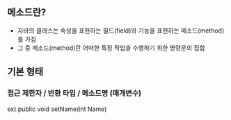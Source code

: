   
## 메소드란?
- 자바의 클래스는 속성을 표현하는 필드(field)와 기능을 표현하는 메소드(method)를 가짐
- 그 중 메소드(method)란 어떠한 특정 작업을 수행하기 위한 명령문의 집합
## 기본 형태
### 접근 제한자 / 반환 타입 / 메소드명 (매개변수)<br>
ex) public void setName(int Name)